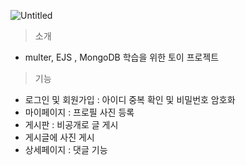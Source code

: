 

![Untitled](https://s3-us-west-2.amazonaws.com/secure.notion-static.com/a9388c34-b03e-4b70-95d6-200f4f44e173/Untitled.png)







> 소개

 -  multer, EJS , MongoDB 학습을 위한 토이 프로젝트

> 기능

- 로그인 및 회원가입 : 아이디 중복 확인 및 비밀번호 암호화
- 마이페이지 : 프로필 사진 등록
- 게시판 : 비공개로 글 게시
- 게시글에 사진 게시
- 상세페이지 : 댓글 기능

